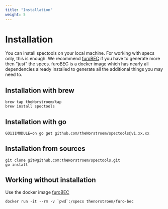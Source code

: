 ```yaml
---
title: "Installation"
weight: 5
---
```



# Installation
You can install spectools on your local machine. For working with specs only, this is enough. 
We recommend [furoBEC](/docs/tools/BEC/) if you have to generate more then "just" the specs. furoBEC is a
docker image which has nearly all dependencies already installed to generate all the additional things you may need to.

## Installation with brew
    brew tap theNorstroem/tap
    brew install spectools

## Installation with go
    GO111MODULE=on go get github.com/theNorstroem/spectools@v1.xx.xx

## Installation from sources
    git clone git@github.com:theNorstroem/spectools.git
    go install

## Working without installation
Use the docker image [furoBEC](/docs/tools/BEC/)

    docker run -it --rm -v `pwd`:/specs thenorstroem/furo-bec